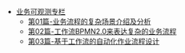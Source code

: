 - [业务可观测专栏](blog/business_observable/)
    - [第01篇-业务流程的复杂场景介绍及分析](blog/business_observable/001/)
    - [第02篇-工作流BPMN2.0来表达复杂的业务流程](blog/business_observable/002/)
    - [第03篇-基于工作流的自动化作业流程设计](blog/business_observable/003/)
